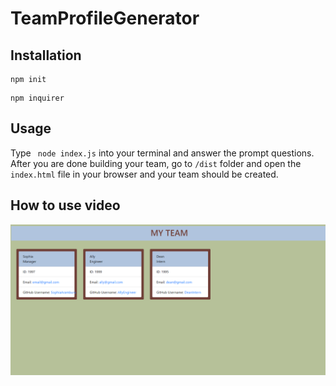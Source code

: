 # TeamProfileGenerator

## Installation
```
npm init
```
```
npm inquirer
```

## Usage
Type ``` node index.js``` into your terminal and answer the prompt questions.
After you are done building your team, go to ``` /dist ``` folder and open the ``` index.html ``` file in your browser and your team should be created.

## How to use video

![demopicture](/assets/Capture.PNG "demo")